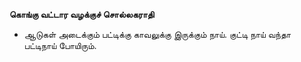 **கொங்கு வட்டார வழக்குச் சொல்லகராதி**
- ஆடுகள் அடைக்கும் பட்டிக்கு காவலுக்கு இருக்கும் நாய். குட்டி நாய் வந்தா பட்டிநாய் போயிரும்.

